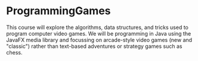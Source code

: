 # ProgrammingGames

This course will explore the algorithms, data structures, and tricks used to program computer video games. We will be programming in Java using the JavaFX media library and focussing on arcade-style video games (new and "classic") rather than text-based adventures or strategy games such as chess.
